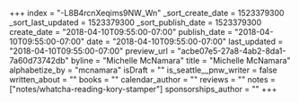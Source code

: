 +++
index = "-L8B4rcnXeqims9NW_Wn"
_sort_create_date = 1523379300
_sort_last_updated = 1523379300
_sort_publish_date = 1523379300
create_date = "2018-04-10T09:55:00-07:00"
publish_date = "2018-04-10T09:55:00-07:00"
date = "2018-04-10T09:55:00-07:00"
last_updated = "2018-04-10T09:55:00-07:00"
preview_url = "acbe07e5-27a8-4ab2-8da1-7a60d73742db"
byline = "Michelle McNamara"
title = "Michelle McNamara"
alphabetize_by = "mcnamara"
isDraft = ""
is_seattle__pnw_writer = false
written_about = ""
books = ""
calendar_author = ""
reviews = ""
notes = ["notes/whatcha-reading-kory-stamper"]
sponsorships_author = ""
+++
